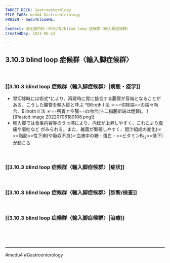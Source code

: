 ```yaml
---
TARGET DECK: Gastroenterology
FILE TAGS: medu4 Gastroenterology
FROZEN - medu4ClozeHL:
 : 
Context: 消化器内科・外科/胃/blind loop 症候群〈輸入脚症候群〉
CreatedDay: 2021-06-12

---
```


## 3.10.3 blind loop 症候群〈輸入脚症候群〉

<br>

### [[3.10.3 blind loop 症候群〈輸入脚症候群〉|病態・疫学]]
* 胃切除時には術式\*により、再建時に胃に接合する腸管が盲端となることがある。こうした腸管を輸入脚と呼ぶ
\*Billroth I 法 ☞==切除端==の端々吻合、Billroth Ⅱ 法 ☞==残胃と空腸==の吻合(十二指腸断端は閉鎖)。
![[Pasted image 20220706180108.png]]
* 輸入脚では食事内容等のうっ滞により、内圧が上昇しやすく、これにより腹痛や嘔吐など がみられる。また、雑菌が繁殖しやすく、胆汁組成の変化(☞ ==脂肪==性下痢)や吸収不良(☞血液中の糖・蛋白・==ビタミンB<sub>12</sub>==低下)が起こる
 
<!--ID: 1624766942971-->


<br>

### [[3.10.3 blind loop 症候群〈輸入脚症候群〉|症状]]


<br>

### [[3.10.3 blind loop 症候群〈輸入脚症候群〉|診断/検査]]


<br>

### [[3.10.3 blind loop 症候群〈輸入脚症候群〉|治療]]


<br><br><br>

---
#medu4 #Gastroenterology 
